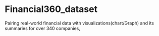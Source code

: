 # Financial360_dataset
Pairing real-world financial data with visualizations(chart/Graph) and its summaries  for over 340 companies,
